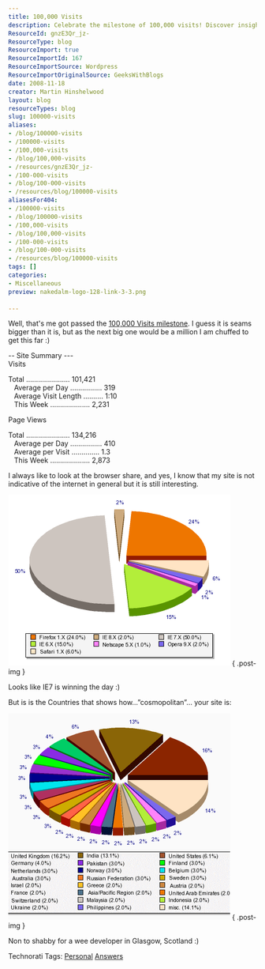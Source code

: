 ```yaml
---
title: 100,000 Visits
description: Celebrate the milestone of 100,000 visits! Discover insights on site traffic, browser share, and global reach from a Glasgow developer's perspective.
ResourceId: gnzE3Qr_jz-
ResourceType: blog
ResourceImport: true
ResourceImportId: 167
ResourceImportSource: Wordpress
ResourceImportOriginalSource: GeeksWithBlogs
date: 2008-11-18
creator: Martin Hinshelwood
layout: blog
resourceTypes: blog
slug: 100000-visits
aliases:
- /blog/100000-visits
- /100000-visits
- /100,000-visits
- /blog/100,000-visits
- /resources/gnzE3Qr_jz-
- /100-000-visits
- /blog/100-000-visits
- /resources/blog/100000-visits
aliasesFor404:
- /100000-visits
- /blog/100000-visits
- /100,000-visits
- /blog/100,000-visits
- /100-000-visits
- /blog/100-000-visits
- /resources/blog/100000-visits
tags: []
categories:
- Miscellaneous
preview: nakedalm-logo-128-link-3-3.png

---
```

Well, that's me got passed the [100,000 Visits milestone](http://www.sitemeter.com/?a=stats&s=s41hinshelm). I guess it is seams bigger than it is, but as the next big one would be a million I am chuffed to get this far :)

\-- Site Summary ---                      
Visits

Total ...................... 101,421             
   Average per Day ................ 319             
   Average Visit Length .......... 1:10             
   This Week .................... 2,231

Page Views

Total ...................... 134,216             
   Average per Day ................ 410             
   Average per Visit .............. 1.3             
   This Week .................... 2,873

I always like to look at the browser share, and yes, I know that my site is not indicative of the internet in general but it is still interesting.

[![10000stats](images/100000Visits_AB2B-10000stats_thumb-2-2.gif)](http://blog.hinshelwood.com/files/2011/05/GWB-WindowsLiveWriter-100000Visits_AB2B-10000stats_2.gif)
{ .post-img }

Looks like IE7 is winning the day :)

But is is the Countries that shows how…”cosmopolitan”… your site is:

[![10000countries](images/100000Visits_AB2B-10000countries_thumb-1-1.gif)](http://blog.hinshelwood.com/files/2011/05/GWB-WindowsLiveWriter-100000Visits_AB2B-10000countries_2.gif)
{ .post-img }

Non to shabby for a wee developer in Glasgow, Scotland :)

Technorati Tags: [Personal](http://technorati.com/tags/Personal) [Answers](http://technorati.com/tags/Answers)
